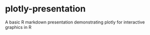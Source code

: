# plotly-presentation
A basic R markdown presentation demonstrating plotly for interactive graphics in R
